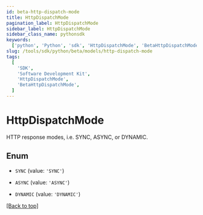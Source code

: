 ```yaml
---
id: beta-http-dispatch-mode
title: HttpDispatchMode
pagination_label: HttpDispatchMode
sidebar_label: HttpDispatchMode
sidebar_class_name: pythonsdk
keywords:
  ['python', 'Python', 'sdk', 'HttpDispatchMode', 'BetaHttpDispatchMode']
slug: /tools/sdk/python/beta/models/http-dispatch-mode
tags:
  [
    'SDK',
    'Software Development Kit',
    'HttpDispatchMode',
    'BetaHttpDispatchMode',
  ]
---
```


# HttpDispatchMode

HTTP response modes, i.e. SYNC, ASYNC, or DYNAMIC.

## Enum

- `SYNC` (value: `'SYNC'`)

- `ASYNC` (value: `'ASYNC'`)

- `DYNAMIC` (value: `'DYNAMIC'`)

[[Back to top]](#)
